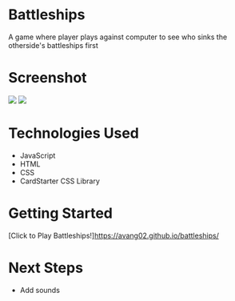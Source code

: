 # Battleships
A game where player plays against computer to see who sinks the otherside's battleships first

# Screenshot

<img src="https://i.imgur.com/QEh5OGe.jpg">
<img src="https://i.imgur.com/OaHvZ4K.jpg">

# Technologies Used

- JavaScript
- HTML
- CSS
- CardStarter CSS Library

# Getting Started

[Click to Play Battleships!]https://avang02.github.io/battleships/

# Next Steps

- Add sounds
